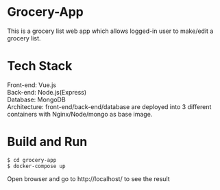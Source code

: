 # Grocery-App
This is a grocery list web app which allows logged-in user to make/edit a grocery list.
# Tech Stack
Front-end: Vue.js  
Back-end: Node.js(Express)  
Database: MongoDB  
Architecture: front-end/back-end/database are deployed into 3 different containers with Nginx/Node/mongo as base image.
# Build and Run  
```
$ cd grocery-app
$ docker-compose up 
```
Open browser and go to http://localhost/ to see the result



